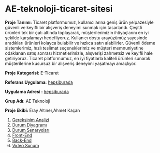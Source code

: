 # AE-teknoloji-ticaret-sitesi    
**Proje Tanımı:** Ticaret platformumuz, kullanıcılarına geniş ürün yelpazesiyle güvenli ve keyifli bir alışveriş deneyimi sunmak için tasarlandı. Çeşitli ürünleri tek bir çatı altında toplayarak, müşterilerimizin ihtiyaçlarını en iyi şekilde karşılamayı hedefliyoruz. Kullanıcı dostu arayüzümüz sayesinde aradıkları ürünleri kolayca bulabilir ve hızlıca satın alabilirler. Güvenli ödeme sistemlerimiz, hızlı teslimat seçeneklerimiz ve müşteri memnuniyetine odaklanan satış sonrası hizmetlerimizle, alışverişi zahmetsiz ve keyifli hale getiriyoruz. Ticaret platformumuz, en iyi fiyatlarla kaliteli ürünleri sunarak müşterilerine kusursuz bir alışveriş deneyimi yaşatmayı amaçlıyor.  
  
**Proje Kategorisi:** E-Ticaret 
  
**Referans Uygulama:** [hepsiburada](https://www.hepsiburada.com/)   
  
**Uygulama Adresi :** [hepsiburada](https://www.hepsiburada.com/)  
  
**Grup Adı:** AE Teknoloji  
  
**Proje Ekibi:** Eray Altıner,Ahmet Kaçan  
  
1. [Gereksinim Analizi](Gereksinim-Analizi.md)
1. [Durum Diyagramı](Durum-Diyagramı.md)
1. [Durum Senaryoları](Durum-Senaryoları.md)
1. [Front-End](Front-End.md)
1. [Back-End](Back-End.md)
1. [Video Sunum](Sunum.md)
